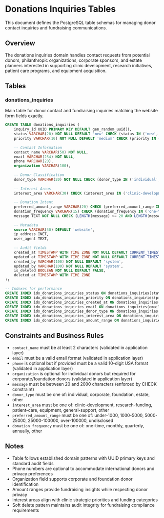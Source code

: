 # Donations Inquiries Tables

This document defines the PostgreSQL table schemas for managing donor contact inquiries and fundraising communications.

## Overview

The donations inquiries domain handles contact requests from potential donors, philanthropic organizations, corporate sponsors, and estate planners interested in supporting clinic development, research initiatives, patient care programs, and equipment acquisition.

## Tables

### donations_inquiries

Main table for donor contact and fundraising inquiries matching the website form fields exactly.

```sql
CREATE TABLE donations_inquiries (
    inquiry_id UUID PRIMARY KEY DEFAULT gen_random_uuid(),
    status VARCHAR(20) NOT NULL DEFAULT 'new' CHECK (status IN ('new', 'acknowledged', 'in_progress', 'resolved', 'closed')),
    priority VARCHAR(10) NOT NULL DEFAULT 'medium' CHECK (priority IN ('low', 'medium', 'high', 'urgent')),
    
    -- Contact Information
    contact_name VARCHAR(50) NOT NULL,
    email VARCHAR(254) NOT NULL,
    phone VARCHAR(20),
    organization VARCHAR(100),
    
    -- Donor Classification
    donor_type VARCHAR(20) NOT NULL CHECK (donor_type IN ('individual', 'corporate', 'foundation', 'estate', 'other')),
    
    -- Interest Areas
    interest_area VARCHAR(30) CHECK (interest_area IN ('clinic-development', 'research-funding', 'patient-care', 'equipment', 'general-support', 'other')),
    
    -- Donation Intent
    preferred_amount_range VARCHAR(20) CHECK (preferred_amount_range IN ('under-1000', '1000-5000', '5000-25000', '25000-100000', 'over-100000', 'undisclosed')),
    donation_frequency VARCHAR(15) CHECK (donation_frequency IN ('one-time', 'monthly', 'quarterly', 'annually', 'other')),
    message TEXT NOT NULL CHECK (LENGTH(message) >= 20 AND LENGTH(message) <= 2000),
    
    -- Metadata
    source VARCHAR(50) DEFAULT 'website',
    ip_address INET,
    user_agent TEXT,
    
    -- Audit fields
    created_at TIMESTAMP WITH TIME ZONE NOT NULL DEFAULT CURRENT_TIMESTAMP,
    updated_at TIMESTAMP WITH TIME ZONE NOT NULL DEFAULT CURRENT_TIMESTAMP,
    created_by VARCHAR(100) NOT NULL DEFAULT 'system',
    updated_by VARCHAR(100) NOT NULL DEFAULT 'system',
    is_deleted BOOLEAN NOT NULL DEFAULT FALSE,
    deleted_at TIMESTAMP WITH TIME ZONE
);

-- Indexes for performance
CREATE INDEX idx_donations_inquiries_status ON donations_inquiries(status) WHERE NOT is_deleted;
CREATE INDEX idx_donations_inquiries_priority ON donations_inquiries(priority) WHERE NOT is_deleted;
CREATE INDEX idx_donations_inquiries_created_at ON donations_inquiries(created_at) WHERE NOT is_deleted;
CREATE INDEX idx_donations_inquiries_email ON donations_inquiries(email) WHERE NOT is_deleted;
CREATE INDEX idx_donations_inquiries_donor_type ON donations_inquiries(donor_type) WHERE NOT is_deleted;
CREATE INDEX idx_donations_inquiries_interest_area ON donations_inquiries(interest_area) WHERE NOT is_deleted;
CREATE INDEX idx_donations_inquiries_amount_range ON donations_inquiries(preferred_amount_range) WHERE NOT is_deleted;

```




## Constraints and Business Rules

- `contact_name` must be at least 2 characters (validated in application layer)
- `email` must be a valid email format (validated in application layer)
- `phone` is optional but if provided must be a valid 10-digit USA format (validated in application layer)
- `organization` is optional for individual donors but required for corporate/foundation donors (validated in application layer)
- `message` must be between 20 and 2000 characters (enforced by CHECK constraint)
- `donor_type` must be one of: individual, corporate, foundation, estate, other
- `interest_area` must be one of: clinic-development, research-funding, patient-care, equipment, general-support, other
- `preferred_amount_range` must be one of: under-1000, 1000-5000, 5000-25000, 25000-100000, over-100000, undisclosed
- `donation_frequency` must be one of: one-time, monthly, quarterly, annually, other

## Notes

- Table follows established domain patterns with UUID primary keys and standard audit fields
- Phone numbers are optional to accommodate international donors and privacy preferences
- Organization field supports corporate and foundation donor identification
- Amount ranges provide fundraising insights while respecting donor privacy
- Interest areas align with clinic strategic priorities and funding categories
- Soft delete pattern maintains audit integrity for fundraising compliance requirements
